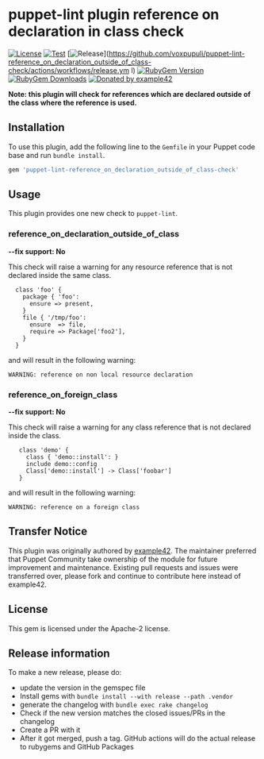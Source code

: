 # puppet-lint plugin reference on declaration in class check

[![License](https://img.shields.io/github/license/voxpupuli/puppet-lint-reference_on_declaration_outside_of_class-check.svg)](https://github.com/voxpupuli/puppet-lint-reference_on_declaration_outside_of_class-check/blob/master/LICENSE)
[![Test](https://github.com/voxpupuli/puppet-lint-reference_on_declaration_outside_of_class-check/actions/workflows/test.yml/badge.svg)](https://github.com/voxpupuli/puppet-lint-reference_on_declaration_outside_of_class-check/actions/workflows/test.yml)
[![Release](https://github.com/voxpupuli/puppet-lint-reference_on_declaration_outside_of_class-check/actions/workflows/release.yml/badge.svg)](https://github.com/voxpupuli/puppet-lint-reference_on_declaration_outside_of_class-check/actions/workflows/release.ym
l)
[![RubyGem Version](https://img.shields.io/gem/v/puppet-lint-reference_on_declaration_outside_of_class-check.svg)](https://rubygems.org/gems/puppet-lint-reference_on_declaration_outside_of_class-check)
[![RubyGem Downloads](https://img.shields.io/gem/dt/puppet-lint-reference_on_declaration_outside_of_class-check.svg)](https://rubygems.org/gems/puppet-lint-reference_on_declaration_outside_of_class-check)
[![Donated by example42](https://img.shields.io/badge/donated%20by-example42-fb7047.svg)](#transfer-notice)

**Note: this plugin will check for references which are declared outside of the class where the reference is used.**

## Installation

To use this plugin, add the following line to the `Gemfile` in your Puppet code
base and run `bundle install`.

```ruby
gem 'puppet-lint-reference_on_declaration_outside_of_class-check'
```

## Usage

This plugin provides one new check to `puppet-lint`.

### reference_on_declaration_outside_of_class

**--fix support: No**

This check will raise a warning for any resource reference that is not declared inside the same class.


```
  class 'foo' {
    package { 'foo':
      ensure => present,
    }
    file { '/tmp/foo':
      ensure  => file,
      require => Package['foo2'],
    }
  }
```
and will result in the following warning:

```
WARNING: reference on non local resource declaration
```

### reference_on_foreign_class

**--fix support: No**

This check will raise a warning for any class reference that is not declared inside the class.

```
   class 'demo' {
     class { 'demo::install': }
     include demo::config
     Class['demo::install'] -> Class['foobar']
   }
```
and will result in the following warning:

```
WARNING: reference on a foreign class
```

## Transfer Notice

This plugin was originally authored by [example42](https://example42.de).
The maintainer preferred that Puppet Community take ownership of the module for future improvement and maintenance.
Existing pull requests and issues were transferred over, please fork and continue to contribute here instead of example42.

## License

This gem is licensed under the Apache-2 license.

## Release information

To make a new release, please do:
* update the version in the gemspec file
* Install gems with `bundle install --with release --path .vendor`
* generate the changelog with `bundle exec rake changelog`
* Check if the new version matches the closed issues/PRs in the changelog
* Create a PR with it
* After it got merged, push a tag. GitHub actions will do the actual release to rubygems and GitHub Packages

